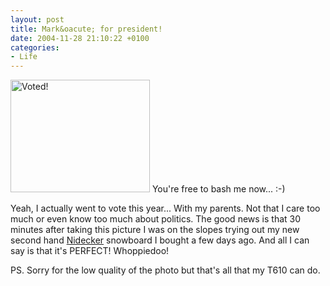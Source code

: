 ```yaml
---
layout: post
title: Mark&oacute; for president!
date: 2004-11-28 21:10:22 +0100
categories:
- Life
---
```

<img src="https://content.rusiczki.net/blogpics/rmdsz_vote_2004.jpg" width="223" height="180" alt="Voted!" class="postimage" /> You're free to bash me now... :-)

Yeah, I actually went to vote this year... With my parents. Not that I care too much or even know too much about politics. The good news is that 30 minutes after taking this picture I was on the slopes trying out my new second hand <a href="http://www.nidecker.ch">Nidecker</a> snowboard I bought a few days ago. And all I can say is that it's PERFECT! Whoppiedoo!

PS. Sorry for the low quality of the photo but that's all that my T610 can do.
